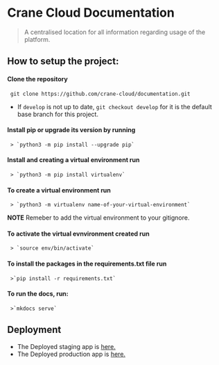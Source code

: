 # Crane Cloud Documentation
> A centralised location for all information regarding usage of the platform.

## How to setup the project:
 #### Clone the repository
  ` git clone https://github.com/crane-cloud/documentation.git`

 * If `develop` is not up to date, `git checkout develop` for it is the default base branch for this project.
#### Install pip or upgrade its version by running
 
     > `python3 -m pip install --upgrade pip`

#### Install and creating a virtual environment run
 
     > `python3 -m pip install virtualenv`

#### To create a virtual environment run

     > `python3 -m virtualenv name-of-your-virtual-environment`

**NOTE** Remeber to add the virtual environment to your gitignore.

#### To activate the virtual evnvironment created run 

     > `source env/bin/activate`

#### To install the packages in the requirements.txt file run

     >`pip install -r requirements.txt`

#### To run the docs, run:

     >`mkdocs serve`

## Deployment
* The Deployed staging app is [here.](https://staging-docs.cranecloud.io/)
* The Deployed production app is [here.](https://docs.cranecloud.io/)